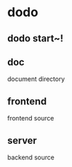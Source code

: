 # dodo

## dodo start~!

## doc

document directory

## frontend

frontend source

## server

backend source

